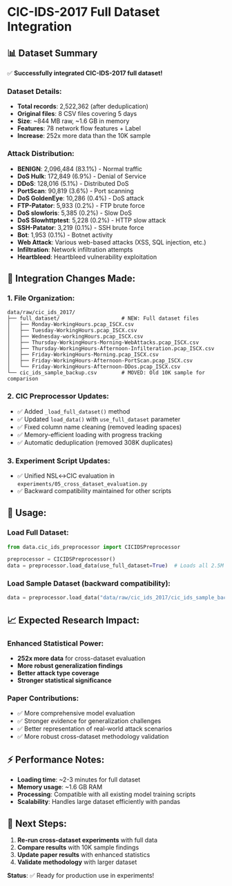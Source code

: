 # CIC-IDS-2017 Full Dataset Integration

## 📊 Dataset Summary

✅ **Successfully integrated CIC-IDS-2017 full dataset!**

### Dataset Details:
- **Total records**: 2,522,362 (after deduplication)
- **Original files**: 8 CSV files covering 5 days
- **Size**: ~844 MB raw, ~1.6 GB in memory
- **Features**: 78 network flow features + Label
- **Increase**: 252x more data than the 10K sample

### Attack Distribution:
- **BENIGN**: 2,096,484 (83.1%) - Normal traffic
- **DoS Hulk**: 172,849 (6.9%) - Denial of Service
- **DDoS**: 128,016 (5.1%) - Distributed DoS
- **PortScan**: 90,819 (3.6%) - Port scanning
- **DoS GoldenEye**: 10,286 (0.4%) - DoS attack
- **FTP-Patator**: 5,933 (0.2%) - FTP brute force
- **DoS slowloris**: 5,385 (0.2%) - Slow DoS
- **DoS Slowhttptest**: 5,228 (0.2%) - HTTP slow attack
- **SSH-Patator**: 3,219 (0.1%) - SSH brute force
- **Bot**: 1,953 (0.1%) - Botnet activity
- **Web Attack**: Various web-based attacks (XSS, SQL injection, etc.)
- **Infiltration**: Network infiltration attempts
- **Heartbleed**: Heartbleed vulnerability exploitation

## 🔧 Integration Changes Made:

### 1. File Organization:
```
data/raw/cic_ids_2017/
├── full_dataset/                    # NEW: Full dataset files
│   ├── Monday-WorkingHours.pcap_ISCX.csv
│   ├── Tuesday-WorkingHours.pcap_ISCX.csv
│   ├── Wednesday-workingHours.pcap_ISCX.csv
│   ├── Thursday-WorkingHours-Morning-WebAttacks.pcap_ISCX.csv
│   ├── Thursday-WorkingHours-Afternoon-Infilteration.pcap_ISCX.csv
│   ├── Friday-WorkingHours-Morning.pcap_ISCX.csv
│   ├── Friday-WorkingHours-Afternoon-PortScan.pcap_ISCX.csv
│   └── Friday-WorkingHours-Afternoon-DDos.pcap_ISCX.csv
└── cic_ids_sample_backup.csv        # MOVED: Old 10K sample for comparison
```

### 2. CIC Preprocessor Updates:
- ✅ Added `_load_full_dataset()` method
- ✅ Updated `load_data()` with `use_full_dataset` parameter
- ✅ Fixed column name cleaning (removed leading spaces)
- ✅ Memory-efficient loading with progress tracking
- ✅ Automatic deduplication (removed 308K duplicates)

### 3. Experiment Script Updates:
- ✅ Unified NSL↔CIC evaluation in `experiments/05_cross_dataset_evaluation.py`
- ✅ Backward compatibility maintained for other scripts

## 🚀 Usage:

### Load Full Dataset:
```python
from data.cic_ids_preprocessor import CICIDSPreprocessor

preprocessor = CICIDSPreprocessor()
data = preprocessor.load_data(use_full_dataset=True)  # Loads all 2.5M records
```

### Load Sample Dataset (backward compatibility):
```python
data = preprocessor.load_data("data/raw/cic_ids_2017/cic_ids_sample_backup.csv", use_full_dataset=False)
```

## 📈 Expected Research Impact:

### Enhanced Statistical Power:
- **252x more data** for cross-dataset evaluation
- **More robust generalization findings**
- **Better attack type coverage**
- **Stronger statistical significance**

### Paper Contributions:
- ✅ More comprehensive model evaluation
- ✅ Stronger evidence for generalization challenges
- ✅ Better representation of real-world attack scenarios
- ✅ More robust cross-dataset methodology validation

## ⚡ Performance Notes:

- **Loading time**: ~2-3 minutes for full dataset
- **Memory usage**: ~1.6 GB RAM
- **Processing**: Compatible with all existing model training scripts
- **Scalability**: Handles large dataset efficiently with pandas

## 🎯 Next Steps:

1. **Re-run cross-dataset experiments** with full data
2. **Compare results** with 10K sample findings
3. **Update paper results** with enhanced statistics
4. **Validate methodology** with larger dataset

**Status**: ✅ Ready for production use in experiments!
